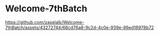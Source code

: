 # Welcome-7thBatch




https://github.com/zaselalk/Welcome-7thBatch/assets/43272744/68cd76a8-9c2d-4c0e-939e-86ed18978b72

